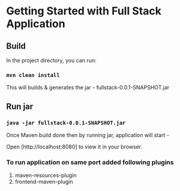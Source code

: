 # Getting Started with Full Stack Application

## Build

In the project directory, you can run:

### `mvn clean install`

This will builds & generates the jar - fullstack-0.0.1-SNAPSHOT.jar

## Run jar

### `java -jar fullstack-0.0.1-SNAPSHOT.jar`

Once Maven build done then by running jar, application will start -

Open [http://localhost:8080] to view it in your browser.


### To run application on same port added following plugins 
1. maven-resources-plugin
2. frontend-maven-plugin
